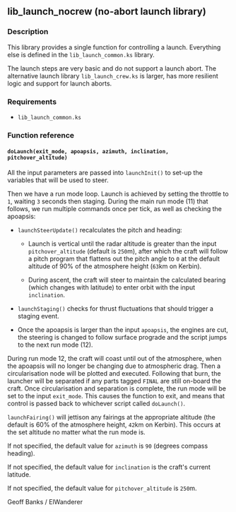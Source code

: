 ## lib\_launch\_nocrew (no-abort launch library)

### Description

This library provides a single function for controlling a launch. Everything else is defined in the `lib_launch_common.ks` library.

The launch steps are very basic and do not support a launch abort. The alternative launch library `lib_launch_crew.ks` is larger, has more resilient logic and support for launch aborts.

### Requirements

 * `lib_launch_common.ks`

### Function reference

#### `doLaunch(exit_mode, apoapsis, azimuth, inclination, pitchover_altitude)`

All the input parameters are passed into `launchInit()` to set-up the variables that will be used to steer.

Then we have a run mode loop. Launch is achieved by setting the throttle to `1`, waiting `3` seconds then staging. During the main run mode (11) that follows, we run multiple commands once per tick, as well as checking the apoapsis:

* `launchSteerUpdate()` recalculates the pitch and heading:

  * Launch is vertical until the radar altitude is greater than the input `pitchover_altitude` (default is `250`m), after which the craft will follow a pitch program that flattens out the pitch angle to `0` at the default altitude of 90% of the atmosphere height (`63`km on Kerbin).

  * During ascent, the craft will steer to maintain the calculated bearing (which changes with latitude) to enter orbit with the input `inclination`.

* `launchStaging()` checks for thrust fluctuations that should trigger a staging event.

* Once the apoapsis is larger than the input `apoapsis`, the engines are cut, the steering is changed to follow surface prograde and the script jumps to the next run mode (12).

During run mode 12, the craft will coast until out of the atmosphere, when the apoapsis will no longer be changing due to atmospheric drag. Then a circularisation node will be plotted and executed. Following that burn, the launcher will be separated if any parts tagged `FINAL` are still on-board the craft. Once circularisation and separation is complete, the run mode will be set to the input `exit_mode`. This causes the function to exit, and means that control is passed back to whichever script called `doLaunch()`.

`launchFairing()` will jettison any fairings at the appropriate altitude (the default is 60% of the atmosphere height, `42`km on Kerbin). This occurs at the set altitude no matter what the run mode is.

If not specified, the default value for `azimuth` is `90` (degrees compass heading).

If not specified, the default value for `inclination` is the craft's current latitude.

If not specified, the default value for `pitchover_altitude` is `250`m.

Geoff Banks / ElWanderer
